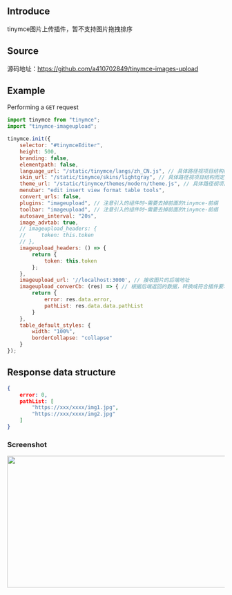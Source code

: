 ## Introduce
tinymce图片上传插件，暂不支持图片拖拽排序

## Source
源码地址：https://github.com/a410702849/tinymce-images-upload

## Example

Performing a `GET` request

```js
import tinymce from "tinymce";
import "tinymce-imageupload";

tinymce.init({
    selector: "#tinymceEditer",
    height: 500,
    branding: false,
    elementpath: false,
    language_url: "/static/tinymce/langs/zh_CN.js", // 具体路径视项目结构而定
    skin_url: "/static/tinymce/skins/lightgray", // 具体路径视项目结构而定
    theme_url: "/static/tinymce/themes/modern/theme.js", // 具体路径视项目结构而定
    menubar: "edit insert view format table tools",
    convert_urls: false,
    plugins: "imageupload", // 注意引入的组件时~需要去掉前面的tinymce-前缀
    toolbar: "imageupload", // 注意引入的组件时~需要去掉前面的tinymce-前缀
    autosave_interval: "20s",
    image_advtab: true,
    // imageupload_headers: {
    //     token: this.token
    // },
    imageupload_headers: () => {
        return {
            token: this.token
        };
    },
    imageupload_url: '//localhost:3000', // 接收图片的后端地址
    imageupload_converCb: (res) => { // 根据后端返回的数据，转换成符合插件要求的数据结构
        return {
            error: res.data.error,
            pathList: res.data.data.pathList
        }
    },
    table_default_styles: {
        width: "100%",
        borderCollapse: "collapse"
    }
});
```

## Response data structure
```json
{
    error: 0,
    pathList: [
        "https://xxx/xxxx/img1.jpg",
        "https://xxx/xxxx/img2.jpg"
    ]
}
```

### Screenshot
<div align=center><img src="https://github.com/x-shadow-x/tinymce-imageupload/blob/master/res.webp" width="600" height="305" ><div>
